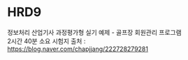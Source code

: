 # HRD9
정보처리 산업기사 과정평가형 실기 예제 - 골프장 회원관리 프로그램<br>
2시간 40분 소요
시험지 출처 : https://blog.naver.com/chapjjang/222728279281
